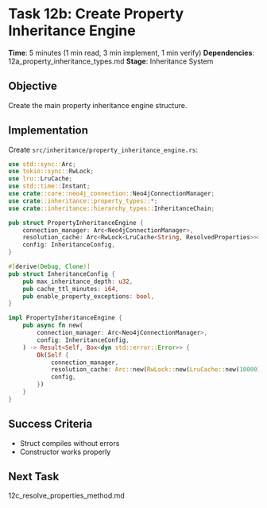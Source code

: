 # Task 12b: Create Property Inheritance Engine

**Time**: 5 minutes (1 min read, 3 min implement, 1 min verify)
**Dependencies**: 12a_property_inheritance_types.md
**Stage**: Inheritance System

## Objective
Create the main property inheritance engine structure.

## Implementation
Create `src/inheritance/property_inheritance_engine.rs`:

```rust
use std::sync::Arc;
use tokio::sync::RwLock;
use lru::LruCache;
use std::time::Instant;
use crate::core::neo4j_connection::Neo4jConnectionManager;
use crate::inheritance::property_types::*;
use crate::inheritance::hierarchy_types::InheritanceChain;

pub struct PropertyInheritanceEngine {
    connection_manager: Arc<Neo4jConnectionManager>,
    resolution_cache: Arc<RwLock<LruCache<String, ResolvedProperties>>>,
    config: InheritanceConfig,
}

#[derive(Debug, Clone)]
pub struct InheritanceConfig {
    pub max_inheritance_depth: u32,
    pub cache_ttl_minutes: i64,
    pub enable_property_exceptions: bool,
}

impl PropertyInheritanceEngine {
    pub async fn new(
        connection_manager: Arc<Neo4jConnectionManager>,
        config: InheritanceConfig,
    ) -> Result<Self, Box<dyn std::error::Error>> {
        Ok(Self {
            connection_manager,
            resolution_cache: Arc::new(RwLock::new(LruCache::new(10000))),
            config,
        })
    }
}
```

## Success Criteria
- Struct compiles without errors
- Constructor works properly

## Next Task
12c_resolve_properties_method.md